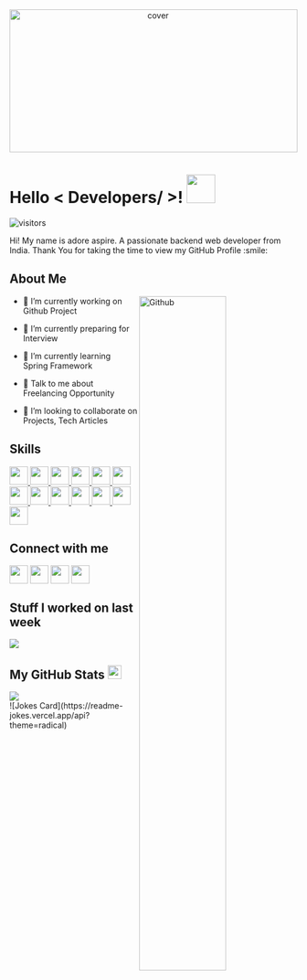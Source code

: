 <div align="center">
  <img width="100%" height = "250px" src="https://cdn.pixabay.com/photo/2018/01/14/23/12/nature-3082832_1280.jpg" alt="cover" />
</div>

<div>
  <h1> Hello < Developers/ >! <img src = "https://raw.githubusercontent.com/MartinHeinz/MartinHeinz/master/wave.gif" width = 50px> </h1>
  <p align='right'>

  ![visitors](https://visitor-badge.glitch.me/badge?page_id=adoreaspire.adoreaspire)
  </p>
</div>
  
<div size='20px'> 
  Hi! My name is adore aspire. A passionate backend web developer from India. Thank You for taking the time to view my GitHub Profile :smile: 
</div>

<div>
  <h2> About Me </h2> 
  <img width="55%" align="right" alt="Github" src="https://raw.githubusercontent.com/onimur/.github/master/.resources/git-header.svg" />

- 🔭 I’m currently working on Github Project
  
- :memo: I’m currently preparing for Interview

- 🌱 I’m currently learning Spring Framework

- 💬 Talk to me about Freelancing Opportunity

- 👯 I’m looking to collaborate on Projects, Tech Articles 
  
</div>

<div>
  <h2> Skills </h2>
  <a href= https://github.com/adoreaspire?tab=repositories&q=&type=&language=html&sort= > <img width ='32px' src ='https://raw.githubusercontent.com/rahulbanerjee26/githubAboutMeGenerator/main/icons/html.svg'> </a>
  <a href= https://github.com/adoreaspire?tab=repositories&q=&type=&language=css&sort= > <img width ='32px' src ='https://raw.githubusercontent.com/rahulbanerjee26/githubAboutMeGenerator/main/icons/css.svg'> </a>
  <a href= https://github.com/adoreaspire?tab=repositories&q=&type=&language=javascript&sort= > <img width ='32px' src ='https://raw.githubusercontent.com/rahulbanerjee26/githubAboutMeGenerator/main/icons/javascript.svg'> </a>
  <a href= https://github.com/adoreaspire?tab=repositories&q=&type=&language=c&sort= > <img width ='32px' src ='https://raw.githubusercontent.com/rahulbanerjee26/githubAboutMeGenerator/main/icons/c.svg'> </a>
  <a href= https://github.com/adoreaspire?tab=repositories&q=&type=&language=cpp&sort= > <img width ='32px' src ='https://raw.githubusercontent.com/rahulbanerjee26/githubAboutMeGenerator/main/icons/cpp.svg'> </a>
  <a href= https://github.com/adoreaspire?tab=repositories&q=&type=&language=java&sort= > <img width ='32px' src ='https://raw.githubusercontent.com/rahulbanerjee26/githubAboutMeGenerator/main/icons/java.svg'> </a>
  <a href= https://github.com/adoreaspire?tab=repositories&q=&type=&language=angularjs&sort= > <img width ='32px' src ='https://raw.githubusercontent.com/rahulbanerjee26/githubAboutMeGenerator/main/icons/angularjs.svg'> </a>
  <a href= https://github.com/adoreaspire?tab=repositories&q=&type=&language=bootstrap&sort= > <img width ='32px' src ='https://raw.githubusercontent.com/rahulbanerjee26/githubAboutMeGenerator/main/icons/bootstrap.svg'> </a>
  <a href= https://github.com/adoreaspire?tab=repositories&q=&type=&language=oracle&sort= > <img width ='32px' src ='https://raw.githubusercontent.com/rahulbanerjee26/githubAboutMeGenerator/main/icons/oracle.svg'> </a>
  <a href= https://github.com/adoreaspire?tab=repositories&q=&type=&language=mysql&sort= > <img width ='32px' src ='https://raw.githubusercontent.com/rahulbanerjee26/githubAboutMeGenerator/main/icons/mysql.svg'> </a>
  <a href= https://github.com/adoreaspire?tab=repositories&q=&type=&language=php&sort= > <img width ='32px' src ='https://raw.githubusercontent.com/rahulbanerjee26/githubAboutMeGenerator/main/icons/php.svg'> </a>
  <a href= https://github.com/adoreaspire?tab=repositories&q=&type=&language=python&sort= > <img width ='32px' src ='https://raw.githubusercontent.com/rahulbanerjee26/githubAboutMeGenerator/main/icons/python.svg'> </a>
  <a href= https://github.com/adoreaspire?tab=repositories&q=&type=&language=django&sort= > <img width ='32px' src ='https://raw.githubusercontent.com/rahulbanerjee26/githubAboutMeGenerator/main/icons/django.svg'> </a>
</div>  

<div>
  <h2> Connect with me </h2>
  <a href = 'https://www.linkedin.com/in/adoreaspire'> <img width = '32px' align= 'center' src="https://raw.githubusercontent.com/rahulbanerjee26/githubAboutMeGenerator/main/icons/linked-in-alt.svg"/></a> 
  <a href = 'https://www.twitter.com/adoreaspire'> <img width = '32px' align= 'center' src="https://raw.githubusercontent.com/rahulbanerjee26/githubAboutMeGenerator/main/icons/twitter.svg"/></a> 
  <a href = 'https://adoreaspire.gatsbyjs.io/'> <img width = '32px' align= 'center' src="https://raw.githubusercontent.com/rahulbanerjee26/githubAboutMeGenerator/main/icons/portfolio.png"/></a> 
  <a href = 'https://www.github.com/adoreaspire'> <img width = '32px' align= 'center' src="https://raw.githubusercontent.com/rahulbanerjee26/githubAboutMeGenerator/main/icons/github.svg"/></a> 
</div>

<div>
  <h2> Stuff I worked on last week </h2>
  <a href="https://github.com/anuraghazra/github-readme-stats">
    <img align="center" src="https://github-readme-stats.vercel.app/api/wakatime?username=@adoreaspire&compact=True"/>
  </a>
</div>  

<div>
  <h2> My GitHub Stats <img src='https://media1.giphy.com/media/du3J3cXyzhj75IOgvA/giphy.gif?cid=ecf05e47x2g034i9pzwtzzsd3xgg2w9nr94t4tflbbgo3008&rid=giphy.gif'     width='24px'> </h2>
    
    
</div>
  
<div> 
    <a href="https://github.com/anuraghazra/convoychat">
      <img align="center" src="https://github-readme-stats.vercel.app/api/top-langs/?username=adoreaspire&theme=radical" />
    </a>  
</div>
    
<div align="left">
  ![Jokes Card](https://readme-jokes.vercel.app/api?theme=radical)
</div>
